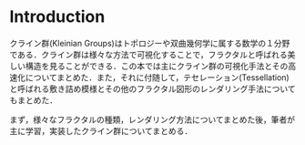 # Introduction

クライン群(Kleinian Groups)はトポロジーや双曲幾何学に属する数学の１分野である．クライン群は様々な方法で可視化することで，フラクタルと呼ばれる美しい構造を見ることができる．この本では主にクライン群の可視化手法とその高速化についてまとめた．また，それに付随して，テセレーション(Tessellation)と呼ばれる敷き詰め模様とその他のフラクタル図形のレンダリング手法についてもまとめた．

まず，様々なフラクタルの種類，レンダリング方法についてまとめた後，筆者が主に学習，実装したクライン群についてまとめる．
